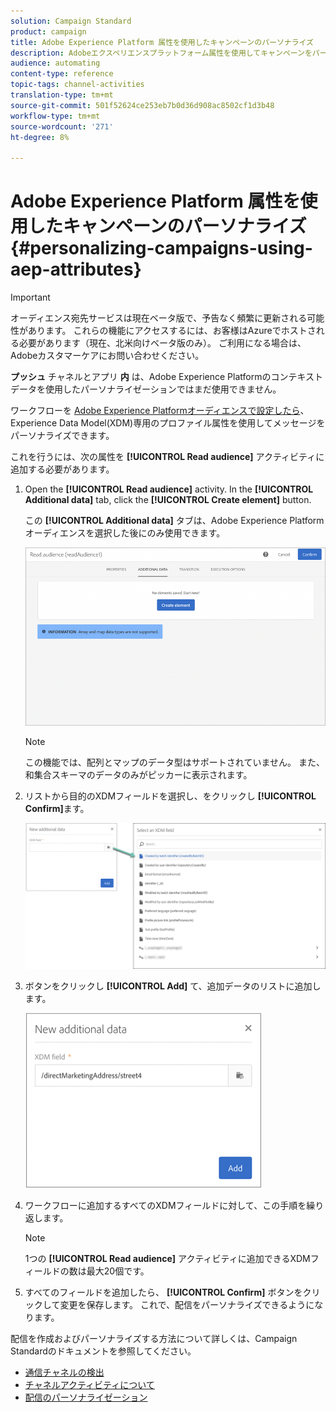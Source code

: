 ```yaml
---
solution: Campaign Standard
product: campaign
title: Adobe Experience Platform 属性を使用したキャンペーンのパーソナライズ
description: Adobeエクスペリエンスプラットフォーム属性を使用してキャンペーンをパーソナライズする方法を説明します。
audience: automating
content-type: reference
topic-tags: channel-activities
translation-type: tm+mt
source-git-commit: 501f52624ce253eb7b0d36d908ac8502cf1d3b48
workflow-type: tm+mt
source-wordcount: '271'
ht-degree: 8%

---
```



# Adobe Experience Platform 属性を使用したキャンペーンのパーソナライズ {#personalizing-campaigns-using-aep-attributes}

>[!IMPORTANT]
>
>オーディエンス宛先サービスは現在ベータ版で、予告なく頻繁に更新される可能性があります。 これらの機能にアクセスするには、お客様はAzureでホストされる必要があります（現在、北米向けベータ版のみ）。 ご利用になる場合は、Adobeカスタマーケアにお問い合わせください。
>
>**プッシュ** チャネルとアプリ **内** は、Adobe Experience Platformのコンテキストデータを使用したパーソナライゼーションではまだ使用できません。

ワークフローを [Adobe Experience Platformオーディエンスで設定したら](../../audiences/using/aep-about-audience-destinations-service.md)、Experience Data Model(XDM)専用のプロファイル属性を使用してメッセージをパーソナライズできます。

これを行うには、次の属性を **[!UICONTROL Read audience]** アクティビティに追加する必要があります。

1. Open the **[!UICONTROL Read audience]** activity. In the **[!UICONTROL Additional data]** tab, click the **[!UICONTROL Create element]** button.

   この **[!UICONTROL Additional data]** タブは、Adobe Experience Platformオーディエンスを選択した後にのみ使用できます。

   ![](assets/aep_wkf_readaudience_attributes.png)

   >[!NOTE]
   >
   >この機能では、配列とマップのデータ型はサポートされていません。 また、和集合スキーマのデータのみがピッカーに表示されます。

1. リストから目的のXDMフィールドを選択し、をクリックし **[!UICONTROL Confirm]**&#x200B;ます。

   ![](assets/aep_wkf_readaudience_perso1.png)

1. ボタンをクリックし **[!UICONTROL Add]** て、追加データのリストに追加します。

   ![](assets/aep_wkf_readaudience_perso3.png)

1. ワークフローに追加するすべてのXDMフィールドに対して、この手順を繰り返します。

   >[!NOTE]
   >
   >1つの **[!UICONTROL Read audience]** アクティビティに追加できるXDMフィールドの数は最大20個です。

1. すべてのフィールドを追加したら、 **[!UICONTROL Confirm]** ボタンをクリックして変更を保存します。 これで、配信をパーソナライズできるようになります。

配信を作成およびパーソナライズする方法について詳しくは、Campaign Standardのドキュメントを参照してください。

* [通信チャネルの検出](../../channels/using/get-started-communication-channels.md)
* [チャネルアクティビティについて](../../automating/using/about-channel-activities.md)
* [配信のパーソナライゼーション](../../designing/using/personalization.md)

